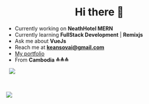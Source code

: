 <h1 align="center">Hi there 👋 </h1>

- Currently working on **NeathHotel MERN**
- Currently learning **FullStack Development** | **Remixjs**
- Ask me about **VueJs**
- Reach me at [**keansovai@gmail.com**](mailto:keansovai@gmail.com)
- [My portfolio](https://sovai.dev)
- From **Cambodia ≙≜≙**

&nbsp;
    <img src="https://skillicons.dev/icons?i=vue,nuxtjs,azure,react,vue,react,nextjs,angular,nodejs,postman,pnpm,npm,vitejs,playwright,figma,xd, tailwindcss,mongodb,amazonwebservices,digitalocean,sentry,ionic,swiper,notion,markdown&perline=3" />



&nbsp;

![](https://komarev.com/ghpvc/?username=sovai)
